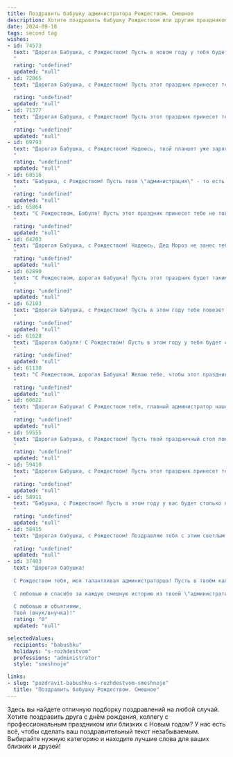 ```yaml
---
title: Поздравить бабушку администратора Рождеством. Смешное
description: Хотите поздравить бабушку Рождеством или другим праздником? Наш ИИ создаст незабываемое поздравление, а вы обязательно выделитесь среди других.  
date: 2024-09-18
tags: second tag
wishes:
- id: 74573
  text: "Дорогая Бабушка, с Рождеством! Пусть в новом году у тебя будет столько же энергии, сколько у тебя было сегодня утром, когда ты перетащила ёлку на балкон!  😜🎄
  "
  rating: "undefined"
  updated: "null"
- id: 72865
  text: "Дорогая Бабушка, с Рождеством! Пусть этот праздник принесет тебе столько же радости, сколько ты приносишь нам своим управлением нашей \"империей\" - нашей семьей. 😎  Пусть в твоем \"административном управлении\" твоей жизнью будет только мир, любовь и праздничное настроение! 🥳🥂
  "
  rating: "undefined"
  updated: "null"
- id: 71377
  text: "Дорогая Бабушка, с Рождеством! Пусть этот праздник принесет тебе не только кучу подарков, как администратору, но и множество положительных эмоций, которые ты сможешь легко раздавать всем вокруг! 😉
  "
  rating: "undefined"
  updated: "null"
- id: 69793
  text: "Дорогая Бабушка, с Рождеством! Надеюсь, твой планшет уже заряжен, а Wi-Fi работает отлично, ведь скоро все начнут штурмовать твою комнату с поздравлениями! 😉
  "
  rating: "undefined"
  updated: "null"
- id: 68516
  text: "Бабушка, с Рождеством! Пусть твоя \"администрация\" - то есть ты - будет окружена любовью, счастьем и вкусным тортом, а все \"документы\" - внуки, будут вести себя послушно и не создавать тебе лишних \"проблем\". 😉
  "
  rating: "undefined"
  updated: "null"
- id: 65864
  text: "С Рождеством, Бабуля! Пусть этот праздник принесет тебе не только рождественский кулич и мандарины, но и море позитива, а все твои администраторские обязанности затеряются в сугробах праздничного снега! 🎄🎅🎁
  "
  rating: "undefined"
  updated: "null"
- id: 64203
  text: "Дорогая Бабушка, с Рождеством! Надеюсь, Дед Мороз не занес тебе в подарок вместо \"Администратора\" новый курс по \"Администрации\". 😅  Пусть в новом году будет поменьше \"клиентов\" и побольше \"семейных праздников\"! 🎄
  "
  rating: "undefined"
  updated: "null"
- id: 62890
  text: "С Рождеством, дорогая бабушка! Пусть этот праздник будет таким же ярким и незабываемым, как твоя работа администратора -  организовывать все и всех!😜
  "
  rating: "undefined"
  updated: "null"
- id: 62103
  text: "Дорогая Бабушка, с Рождеством! Пусть в этом году тебе повезет не меньше, чем администратору, который нашел скидку 90% на елочные игрушки! 🎄🎁
  "
  rating: "undefined"
  updated: "null"
- id: 61628
  text: "Дорогая бабуля! С Рождеством! Пусть в этом году у тебя будет столько же клиентов, сколько у Деда Мороза подарков, а твоя работа будет такой же легкой и приятной, как украшение елки! 🎄🎁😄
  "
  rating: "undefined"
  updated: "null"
- id: 61130
  text: "С Рождеством, дорогая Бабушка! Желаю тебе, чтобы этот праздник был таким же волшебным, как твоя работа администратора - все всегда в порядке, и все всегда довольны! 😂
  "
  rating: "undefined"
  updated: "null"
- id: 60622
  text: "Дорогая Бабушка! С Рождеством тебя, главный администратор нашей вселенной! Пусть твоя \"рабочая\" атмосфера будет наполнена любовью, а \"пользователи\" - благодарностью за твою заботу и вкусные пироги! 🎄🎅
  "
  rating: "undefined"
  updated: "null"
- id: 59555
  text: "Дорогая Бабушка, с Рождеством! Пусть твой праздничный стол ломится от вкусных блюд, а ты будешь окружена любовью и заботой! А ещё - пусть в этом году тебе не придется ругать нас за то, что мы забыли выключить свет или съели все конфеты! 🎅🎄
  "
  rating: "undefined"
  updated: "null"
- id: 59410
  text: "Дорогая Бабушка, с Рождеством! Пусть этот праздник принесет тебе столько же позитива, сколько ты приносишь нам своим администраторским талантом: быстрое решение любых проблем, организацию всех жизненных процессов и умение ставить на место всех нарушителей порядка, даже самых маленьких! 😉🎄🎅
  "
  rating: "undefined"
  updated: "null"
- id: 58911
  text: "Бабушка, с Рождеством! Пусть в этом году у вас будет столько же забот, сколько у вас в компьютере вкладок - много, но все под контролем! 🎄🎅🎁
  "
  rating: "undefined"
  updated: "null"
- id: 58415
  text: "Дорогая бабушка, с Рождеством! Поздравляю тебя с этим светлым праздником и надеюсь, что ты наконец-то отдохнешь от админских обязанностей и насладишься вкусным ужином. Пусть твой год будет наполнен спокойствием и, главное, тишиной! 😂
  "
  rating: "undefined"
  updated: "null"
- id: 37403
  text: "Дорогая бабушка!
  
  С Рождеством тебя, моя талантливая администраторша! Пусть в твоём календаре никогда не будет \"Неизвестный праздник\", а все пункты будут только радостными и веселыми! Желаю, чтобы сладости на праздничном столе не кончались, как звонки от клиентов в твоём офисе! Пусть Дедушка Мороз принесёт тебе невидимый запас морщин, потому что смех — прекрасный крем против старения!
  
  С любовью и спасибо за каждую смешную историю из твоей \"административной жизни\"! Пусть в этот светлый праздник в твоём сердце будет столько света, сколько в твоих обязательствах за раз!
  
  С любовью и объятиями,
  Твой (внук/внучка)!"
  rating: "0"
  updated: "null"

selectedValues:
  recipients: "babushku"
  holidays: "s-rozhdestvom"
  professions: "administrator"
  style: "smeshnoje"

links:
- slug: "pozdravit-babushku-s-rozhdestvom-smeshnoje"
  title: "Поздравить бабушку Рождеством. Смешное"
---
```


Здесь вы найдете отличную подборку поздравлений на любой случай. 
Хотите поздравить друга с днём рождения, коллегу с профессиональным праздником или близких с Новым годом? У нас есть всё, чтобы сделать ваш поздравительный текст незабываемым. Выбирайте нужную категорию и находите лучшие слова для ваших близких и друзей!
